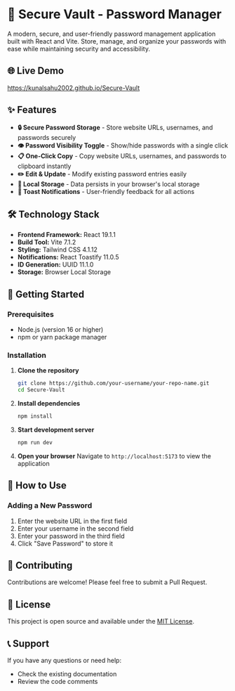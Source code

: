 # 🔐 Secure Vault - Password Manager

A modern, secure, and user-friendly password management application built with React and Vite. Store, manage, and organize your passwords with ease while maintaining security and accessibility.

## 🌐 Live Demo

 https://kunalsahu2002.github.io/Secure-Vault

## ✨ Features

- **🔒 Secure Password Storage** - Store website URLs, usernames, and passwords securely
- **👁️ Password Visibility Toggle** - Show/hide passwords with a single click
- **📋 One-Click Copy** - Copy website URLs, usernames, and passwords to clipboard instantly
- **✏️ Edit & Update** - Modify existing password entries easily
- **💾 Local Storage** - Data persists in your browser's local storage
- **🔔 Toast Notifications** - User-friendly feedback for all actions

## 🛠️ Technology Stack

- **Frontend Framework:** React 19.1.1
- **Build Tool:** Vite 7.1.2
- **Styling:** Tailwind CSS 4.1.12
- **Notifications:** React Toastify 11.0.5
- **ID Generation:** UUID 11.1.0
- **Storage:** Browser Local Storage

## 🚀 Getting Started

### Prerequisites

- Node.js (version 16 or higher)
- npm or yarn package manager

### Installation

1. **Clone the repository**
   ```bash
   git clone https://github.com/your-username/your-repo-name.git
   cd Secure-Vault
   ```

2. **Install dependencies**
   ```bash
   npm install
   ```

3. **Start development server**
   ```bash
   npm run dev
   ```

4. **Open your browser**
   Navigate to `http://localhost:5173` to view the application


## 📱 How to Use

### Adding a New Password
1. Enter the website URL in the first field
2. Enter your username in the second field
3. Enter your password in the third field
4. Click "Save Password" to store it


## 🤝 Contributing

Contributions are welcome! Please feel free to submit a Pull Request.

## 📄 License

This project is open source and available under the [MIT License](LICENSE).


## 📞 Support

If you have any questions or need help:
- Check the existing documentation
- Review the code comments
